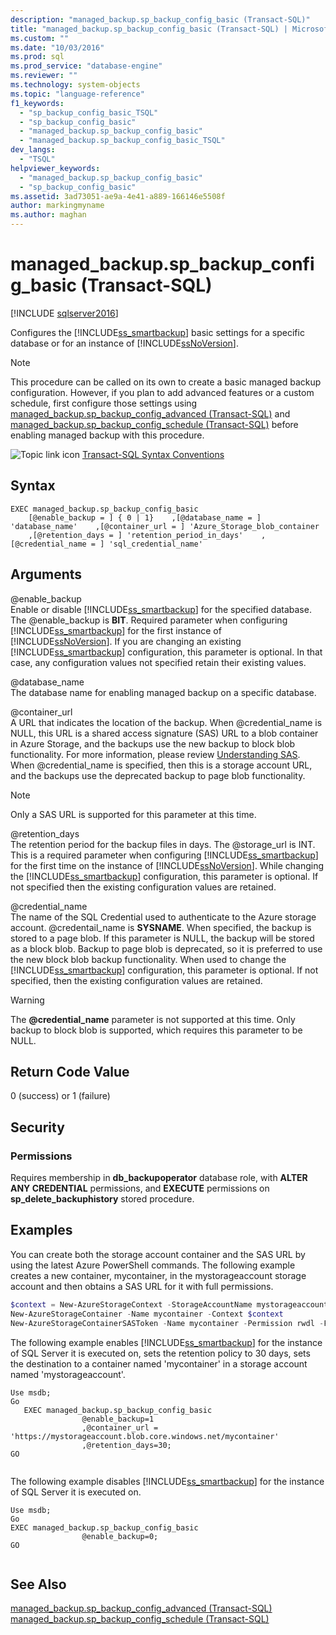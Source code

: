 ```yaml
---
description: "managed_backup.sp_backup_config_basic (Transact-SQL)"
title: "managed_backup.sp_backup_config_basic (Transact-SQL) | Microsoft Docs"
ms.custom: ""
ms.date: "10/03/2016"
ms.prod: sql
ms.prod_service: "database-engine"
ms.reviewer: ""
ms.technology: system-objects
ms.topic: "language-reference"
f1_keywords: 
  - "sp_backup_config_basic_TSQL"
  - "sp_backup_config_basic"
  - "managed_backup.sp_backup_config_basic"
  - "managed_backup.sp_backup_config_basic_TSQL"
dev_langs: 
  - "TSQL"
helpviewer_keywords: 
  - "managed_backup.sp_backup_config_basic"
  - "sp_backup_config_basic"
ms.assetid: 3ad73051-ae9a-4e41-a889-166146e5508f
author: markingmyname
ms.author: maghan
---
```

# managed_backup.sp_backup_config_basic (Transact-SQL)
[!INCLUDE [sqlserver2016](../../includes/applies-to-version/sqlserver2016.md)]

  Configures the [!INCLUDE[ss_smartbackup](../../includes/ss-smartbackup-md.md)] basic settings for a specific database or for an instance of [!INCLUDE[ssNoVersion](../../includes/ssnoversion-md.md)].  
  
> [!NOTE]  
>  This procedure can be called on its own to create a basic managed backup configuration. However, if you plan to add advanced features or a custom schedule, first configure those settings using [managed_backup.sp_backup_config_advanced &#40;Transact-SQL&#41;](../../relational-databases/system-stored-procedures/managed-backup-sp-backup-config-advanced-transact-sql.md) and [managed_backup.sp_backup_config_schedule &#40;Transact-SQL&#41;](../../relational-databases/system-stored-procedures/managed-backup-sp-backup-config-schedule-transact-sql.md) before enabling managed backup with this procedure.  
   
 ![Topic link icon](../../database-engine/configure-windows/media/topic-link.gif "Topic link icon") [Transact-SQL Syntax Conventions](../../t-sql/language-elements/transact-sql-syntax-conventions-transact-sql.md)  
  
## Syntax  
  
```Transact-SQL   
EXEC managed_backup.sp_backup_config_basic  
    [@enable_backup = ] { 0 | 1}    ,[@database_name = ] 'database_name'    ,[@container_url = ] 'Azure_Storage_blob_container  
    ,[@retention_days = ] 'retention_period_in_days'    ,[@credential_name = ] 'sql_credential_name'  
```  
  
##  <a name="Arguments"></a> Arguments  
 @enable_backup  
 Enable or disable [!INCLUDE[ss_smartbackup](../../includes/ss-smartbackup-md.md)] for the specified database. The @enable_backup is **BIT**. Required parameter when configuring [!INCLUDE[ss_smartbackup](../../includes/ss-smartbackup-md.md)] for the first instance of [!INCLUDE[ssNoVersion](../../includes/ssnoversion-md.md)]. If you are changing an existing [!INCLUDE[ss_smartbackup](../../includes/ss-smartbackup-md.md)] configuration, this parameter is optional. In that case, any configuration values not specified retain their existing values.  
  
 @database_name  
 The database name for enabling managed backup on a specific database.  
  
 @container_url  
 A URL that indicates the location of the backup. When @credential_name is NULL, this URL is a shared access signature (SAS) URL to a blob container in Azure Storage, and the backups use the new backup to block blob functionality. For more information, please review [Understanding SAS](https://azure.microsoft.com/documentation/articles/storage-dotnet-shared-access-signature-part-1/). When @credential_name is specified, then this is a storage account URL, and the backups use the deprecated backup to page blob functionality.  
  
> [!NOTE]  
>  Only a SAS URL is supported for this parameter at this time.  
  
 @retention_days  
 The retention period for the backup files in days. The @storage_url is INT. This is a required parameter when configuring [!INCLUDE[ss_smartbackup](../../includes/ss-smartbackup-md.md)] for the first time on the instance of [!INCLUDE[ssNoVersion](../../includes/ssnoversion-md.md)]. While changing the [!INCLUDE[ss_smartbackup](../../includes/ss-smartbackup-md.md)] configuration, this parameter is optional. If not specified then the existing configuration values are retained.  
  
 @credential_name  
 The name of the SQL Credential used to authenticate to the Azure storage account. @credentail_name is **SYSNAME**. When specified, the backup is stored to a page blob. If this parameter is NULL, the backup will be stored as a block blob. Backup to page blob is deprecated, so it is preferred to use the new block blob backup functionality. When used to change the [!INCLUDE[ss_smartbackup](../../includes/ss-smartbackup-md.md)] configuration, this parameter is optional. If not specified, then the existing configuration values are retained.  
  
> [!WARNING]
>  The **\@credential_name** parameter is not supported at this time. Only backup to block blob is supported, which requires this parameter to be NULL.  
  
## Return Code Value  
 0 (success) or 1 (failure)  
  
## Security  
  
### Permissions  
 Requires membership in **db_backupoperator** database role, with **ALTER ANY CREDENTIAL** permissions, and **EXECUTE** permissions on **sp_delete_backuphistory** stored procedure.  
  
## Examples  
 You can create both the storage account container and the SAS URL by using the latest Azure PowerShell commands. The following example creates a new container, mycontainer, in the mystorageaccount storage account and then obtains a SAS URL for it with full permissions.  
  
```powershell  
$context = New-AzureStorageContext -StorageAccountName mystorageaccount -StorageAccountKey (Get-AzureStorageKey -StorageAccountName mystorageaccount).Primary  
New-AzureStorageContainer -Name mycontainer -Context $context  
New-AzureStorageContainerSASToken -Name mycontainer -Permission rwdl -FullUri -Context $context  
```  
  
 The following example enables [!INCLUDE[ss_smartbackup](../../includes/ss-smartbackup-md.md)] for the instance of SQL Server it is executed on, sets the retention policy to 30 days, sets the destination to a container named 'mycontainer' in a storage account named 'mystorageaccount'.  
  
```Transact-SQL 
Use msdb;  
Go  
   EXEC managed_backup.sp_backup_config_basic  
                @enable_backup=1  
                ,@container_url = 'https://mystorageaccount.blob.core.windows.net/mycontainer'  
                ,@retention_days=30;   
GO  
  
```
  
 The following example disables [!INCLUDE[ss_smartbackup](../../includes/ss-smartbackup-md.md)] for the instance of SQL Server it is executed on.  
  
```Transact-SQL  
Use msdb;  
Go  
EXEC managed_backup.sp_backup_config_basic  
                @enable_backup=0;  
GO  
  
```  
  
## See Also  
 [managed_backup.sp_backup_config_advanced &#40;Transact-SQL&#41;](../../relational-databases/system-stored-procedures/managed-backup-sp-backup-config-advanced-transact-sql.md)   
 [managed_backup.sp_backup_config_schedule &#40;Transact-SQL&#41;](../../relational-databases/system-stored-procedures/managed-backup-sp-backup-config-schedule-transact-sql.md)  
  
  
